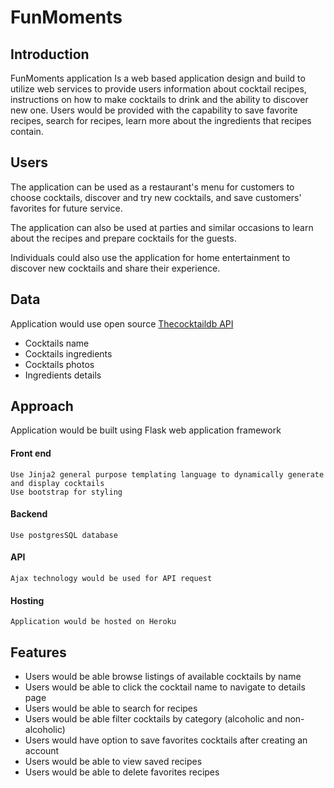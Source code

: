 # FunMoments 
## Introduction
  FunMoments application Is a web based application design and build to utilize web services to provide users information about cocktail recipes, instructions on       how to make cocktails to drink and the ability to discover new one. Users would be provided with the capability to save favorite recipes, search for recipes, learn more about the ingredients that recipes contain. 

## Users
  The application can be used as a restaurant's menu for customers to choose cocktails, discover and try new cocktails, and save customers' favorites for future service. 
  
  The application can also be used at parties and similar occasions to learn about the recipes and prepare cocktails for the guests. 

  Individuals could also use the application for home entertainment to discover new cocktails and share their experience. 

## Data
  Application would use open source [Thecocktaildb API](https://www.thecocktaildb.com/api.php?ref=apilist.fun, "Thecocktaildb API") 
  * Cocktails name 
  * Cocktails ingredients 
  * Cocktails photos 
  * Ingredients details 

## Approach 
   Application would be built using Flask web application framework 
   #### Front end 
    Use Jinja2 general purpose templating language to dynamically generate and display cocktails 
    Use bootstrap for styling 
   #### Backend 
    Use postgresSQL database
   #### API
    Ajax technology would be used for API request
   #### Hosting
    Application would be hosted on Heroku

## Features
   * Users would be able browse listings of available cocktails by name 
   * Users would be able to click the cocktail name to navigate to details page 
   * Users would be able to search for recipes 
   * Users would be able filter cocktails by category (alcoholic and non-alcoholic)
   * Users would have option to save favorites cocktails after creating an account
   * Users would be able to view saved recipes 
   * Users would be able to delete favorites recipes 
